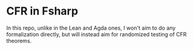 # CFR in Fsharp

In this repo, unlike in the Lean and Agda ones, I won't aim to do any formalization directly, but will instead aim for randomized testing of CFR theorems.